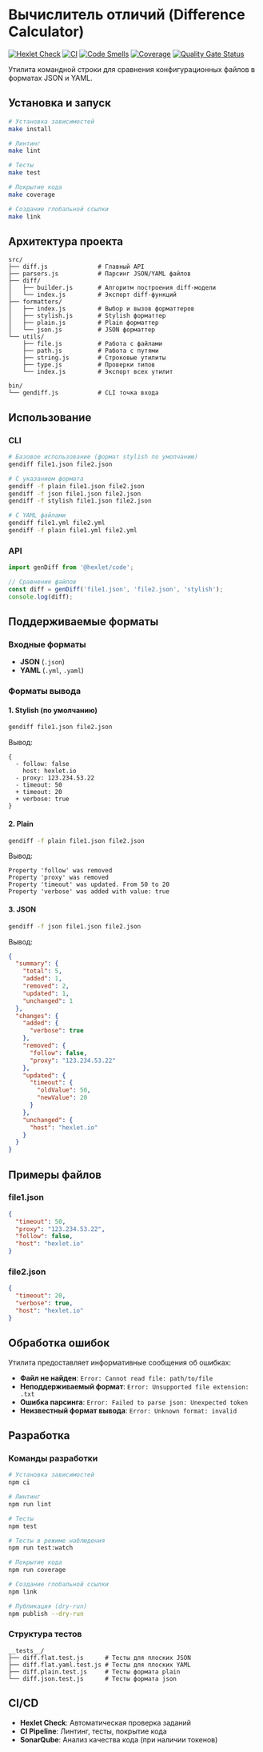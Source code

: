 # Вычислитель отличий (Difference Calculator)

[![Hexlet Check](https://github.com/Kseolis/qa-auto-engineer-javascript-project-87/actions/workflows/hexlet-check.yml/badge.svg)](https://github.com/Kseolis/qa-auto-engineer-javascript-project-87/actions)
[![CI](https://github.com/Kseolis/qa-auto-engineer-javascript-project-87/actions/workflows/ci.yml/badge.svg)](https://github.com/Kseolis/qa-auto-engineer-javascript-project-87/actions/workflows/ci.yml)
[![Code Smells](https://sonarcloud.io/api/project_badges/measure?project=Kseolis_qa-auto-engineer-javascript-project-87&metric=code_smells)](https://sonarcloud.io/summary/new_code?id=Kseolis_qa-auto-engineer-javascript-project-87)
[![Coverage](https://sonarcloud.io/api/project_badges/measure?project=Kseolis_qa-auto-engineer-javascript-project-87&metric=coverage)](https://sonarcloud.io/summary/new_code?id=Kseolis_qa-auto-engineer-javascript-project-87)
[![Quality Gate Status](https://sonarcloud.io/api/project_badges/measure?project=Kseolis_qa-auto-engineer-javascript-project-87&metric=alert_status)](https://sonarcloud.io/summary/new_code?id=Kseolis_qa-auto-engineer-javascript-project-87)

Утилита командной строки для сравнения конфигурационных файлов в форматах JSON и YAML.

## Установка и запуск

```bash
# Установка зависимостей
make install

# Линтинг
make lint

# Тесты
make test

# Покрытие кода
make coverage

# Создание глобальной ссылки
make link
```

## Архитектура проекта

```
src/
├── diff.js              # Главный API
├── parsers.js           # Парсинг JSON/YAML файлов
├── diff/
│   ├── builder.js       # Алгоритм построения diff-модели
│   └── index.js         # Экспорт diff-функций
├── formatters/
│   ├── index.js         # Выбор и вызов форматтеров
│   ├── stylish.js       # Stylish форматтер
│   ├── plain.js         # Plain форматтер
│   └── json.js          # JSON форматтер
└── utils/
    ├── file.js          # Работа с файлами
    ├── path.js          # Работа с путями
    ├── string.js        # Строковые утилиты
    ├── type.js          # Проверки типов
    └── index.js         # Экспорт всех утилит

bin/
└── gendiff.js           # CLI точка входа
```


## Использование

### CLI

```bash
# Базовое использование (формат stylish по умолчанию)
gendiff file1.json file2.json

# С указанием формата
gendiff -f plain file1.json file2.json
gendiff -f json file1.json file2.json
gendiff -f stylish file1.json file2.json

# С YAML файлами
gendiff file1.yml file2.yml
gendiff -f plain file1.yml file2.yml
```

### API

```javascript
import genDiff from '@hexlet/code';

// Сравнение файлов
const diff = genDiff('file1.json', 'file2.json', 'stylish');
console.log(diff);
```

## Поддерживаемые форматы

### Входные форматы
- **JSON** (`.json`)
- **YAML** (`.yml`, `.yaml`)

### Форматы вывода

#### 1. Stylish (по умолчанию)
```bash
gendiff file1.json file2.json
```

Вывод:
```
{
  - follow: false
    host: hexlet.io
  - proxy: 123.234.53.22
  - timeout: 50
  + timeout: 20
  + verbose: true
}
```

#### 2. Plain
```bash
gendiff -f plain file1.json file2.json
```

Вывод:
```
Property 'follow' was removed
Property 'proxy' was removed
Property 'timeout' was updated. From 50 to 20
Property 'verbose' was added with value: true
```

#### 3. JSON
```bash
gendiff -f json file1.json file2.json
```

Вывод:
```json
{
  "summary": {
    "total": 5,
    "added": 1,
    "removed": 2,
    "updated": 1,
    "unchanged": 1
  },
  "changes": {
    "added": {
      "verbose": true
    },
    "removed": {
      "follow": false,
      "proxy": "123.234.53.22"
    },
    "updated": {
      "timeout": {
        "oldValue": 50,
        "newValue": 20
      }
    },
    "unchanged": {
      "host": "hexlet.io"
    }
  }
}
```

## Примеры файлов

### file1.json
```json
{
  "timeout": 50,
  "proxy": "123.234.53.22",
  "follow": false,
  "host": "hexlet.io"
}
```

### file2.json
```json
{
  "timeout": 20,
  "verbose": true,
  "host": "hexlet.io"
}
```

## Обработка ошибок

Утилита предоставляет информативные сообщения об ошибках:

- **Файл не найден**: `Error: Cannot read file: path/to/file`
- **Неподдерживаемый формат**: `Error: Unsupported file extension: .txt`
- **Ошибка парсинга**: `Error: Failed to parse json: Unexpected token`
- **Неизвестный формат вывода**: `Error: Unknown format: invalid`

## Разработка

### Команды разработки

```bash
# Установка зависимостей
npm ci

# Линтинг
npm run lint

# Тесты
npm test

# Тесты в режиме наблюдения
npm run test:watch

# Покрытие кода
npm run coverage

# Создание глобальной ссылки
npm link

# Публикация (dry-run)
npm publish --dry-run
```

### Структура тестов

```
__tests__/
├── diff.flat.test.js      # Тесты для плоских JSON
├── diff.flat.yaml.test.js # Тесты для плоских YAML
├── diff.plain.test.js     # Тесты формата plain
└── diff.json.test.js      # Тесты формата json
```

## CI/CD

- **Hexlet Check**: Автоматическая проверка заданий
- **CI Pipeline**: Линтинг, тесты, покрытие кода
- **SonarQube**: Анализ качества кода (при наличии токенов)
